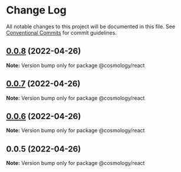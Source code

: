 # Change Log

All notable changes to this project will be documented in this file.
See [Conventional Commits](https://conventionalcommits.org) for commit guidelines.

## [0.0.8](https://github.com/cosmology-finance/web/compare/@cosmology/react@0.0.7...@cosmology/react@0.0.8) (2022-04-26)

**Note:** Version bump only for package @cosmology/react





## [0.0.7](https://github.com/cosmology-finance/web/compare/@cosmology/react@0.0.6...@cosmology/react@0.0.7) (2022-04-26)

**Note:** Version bump only for package @cosmology/react





## [0.0.6](https://github.com/cosmology-finance/web/compare/@cosmology/react@0.0.5...@cosmology/react@0.0.6) (2022-04-26)

**Note:** Version bump only for package @cosmology/react





## 0.0.5 (2022-04-26)

**Note:** Version bump only for package @cosmology/react
